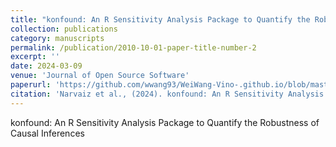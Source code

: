```yaml
---
title: "konfound: An R Sensitivity Analysis Package to Quantify the Robustness of Causal Inferences"
collection: publications
category: manuscripts
permalink: /publication/2010-10-01-paper-title-number-2
excerpt: ''
date: 2024-03-09
venue: 'Journal of Open Source Software'
paperurl: 'https://github.com/wwang93/WeiWang-Vino-.github.io/blob/master/files/joss_paper.pdf'
citation: 'Narvaiz et al., (2024). konfound: An R Sensitivity Analysis Package to Quantify the Robustness of Causal Inferences. <i>Journal of Open Source Software</i>, 9(95), 5779, https://doi.org/10.21105/joss.05779.'
---
```


konfound: An R Sensitivity Analysis Package to Quantify the Robustness of Causal Inferences
